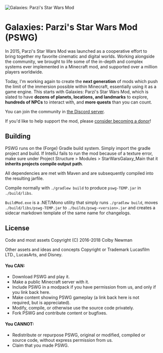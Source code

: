 ![Galaxies: Parzi's Star Wars Mod](https://raw.githubusercontent.com/parzivail/StarWarsGalaxy/master/resources/images/logo_big.png "Galaxies: Parzi's Star Wars Mod")

# Galaxies: Parzi's Star Wars Mod (PSWG)

In 2015, Parzi's Star Wars Mod was launched as a cooperative effort to bring together my favorite cinematic and digital worlds. Working alongside the community, we brought to life some of the in-depth and complex systems ever implemented in a Minecraft mod, and supported over a million players worldwide.

Today, I'm working again to create the **next generation** of mods which push the limit of the immersion possible within Minecraft, essentially using it as a game engine. This starts with Galaxies: Parzi's Star Wars Mod, which is slated to have **dozens of planets, locations, and landmarks** to explore, **hundreds of NPCs** to interact with, and **more quests** than you can count.

You can join the community in [the Discord server](https://discord.gg/54MVQZZ).

If you'd like to help support the mod, please [consider becoming a donor](https://www.patreon.com/parzi)!

## Building
PSWG runs on the (Forge) Gradle build system. Simply import the gradle project and build. If IntelliJ fails to run the mod because of a texture error, make sure under Project Structure > Modules > StarWarsGalaxy_Main that it **inherits projects compile output path**.

All dependencies are met with Maven and are subsequently compiled into the resulting jarfile.

Compile normally with `./gradlew build` to produce `pswg-TEMP.jar` in `./build/libs`. 

`BuildMod.exe` is a .NET/Mono utility that simply runs `./gradlew build`, moves `./build/libs/pswg-TEMP.jar` to `./builds/pswg-<version>.jar` and creates a sidecar markdown template of the same name for changelogs.

## License
Code and most assets Copyright (C) 2016-2018 Colby Newman

Other assets and ideas and concepts Copyright or Trademark Lucasfilm LTD., LucasArts, and Disney.

#### You CAN:

* Download PSWG and play it.
* Make a public Minecraft server with it.
* Include PSWG in a modpack if you have permission from us, and only if you link back here.
* Make content showing PSWG gameplay (a link back here is not required, but is appreciated).
* Modify, compile, or otherwise use the source code privately.
* Fork PSWG and contribute content or bugfixes.

#### You CANNOT:

* Redistribute or repurpose PSWG, original or modified, compiled or source code, without express permission from us.
* Claim that you made PSWG.
